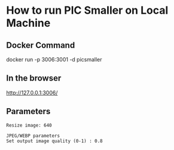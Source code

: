 # How to run PIC Smaller on Local Machine 

## Docker Command
docker run -p 3006:3001 -d picsmaller



## In the browser 
http://127.0.0.1:3006/

## Parameters
```
Resize image: 640
 
JPEG/WEBP parameters
Set output image quality (0-1) : 0.8
```

